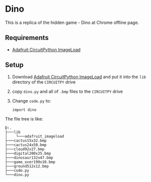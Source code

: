 Dino
====

This is a replica of the hidden game - Dino at Chrome offline page.

## Requirements
+ [Adafruit CircuitPython ImageLoad](https://github.com/adafruit/Adafruit_CircuitPython_ImageLoad)

## Setup
1.  Download [Adafruit CircuitPython ImageLoad](https://github.com/adafruit/Adafruit_CircuitPython_ImageLoad) and put it into the `lib` directory of the `CIRCUITPY` drive
2.  copy `dino.py` and all of `.bmp` files to the `CIRCUITPY` drive
3.  Change `code.py` to:

    ```
    import dino
    ```

The file tree is like:
```
D:.
├───lib
│    └───adafruit_imageload
├───cactus15x32.bmp
├───cactus24x50.bmp
├───cloud92x27.bmp
├───digital200x25.bmp
├───dinosaur132x47.bmp
├───game_over190x10.bmp
├───ground512x12.bmp
├───code.py
└───dino.py
```